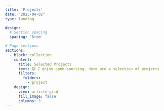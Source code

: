 ```yaml
---
title: 'Projects'
date: "2025-04-02"
type: landing

design:
  # Section spacing
  spacing: '5rem'

# Page sections
sections:
  - block: collection
    content:
      title: Selected Projects
      text: 😺 I enjoy open-sourcing. Here are a selection of projects that I've led or served as the core contributor.
      filters:
        folders:
          - project
    design:
      view: article-grid
      fill_image: false
      columns: 3
---
```

